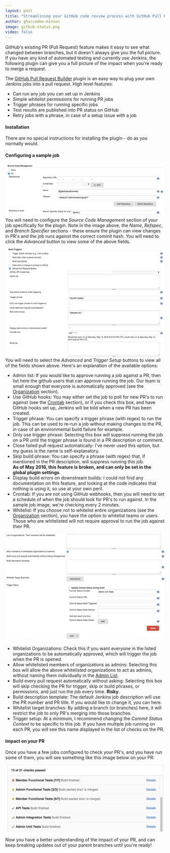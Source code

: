 ```yaml
---
layout: post
title: "Streamlining your GitHub code review process with GitHub Pull Request Builder"
author: gharcombe-minson
image: github-status.png
video: false
---
```


GitHub's existing PR (Pull Request) feature makes it easy to see what changed between branches,
but it doesn't always give you the full picture. If you have any kind of automated testing and 
currently use Jenkins, the following plugin can give you a full picture of the impact when you're ready to
merge a request.

The [GitHub Pull Request Builder](https://wiki.jenkins-ci.org/display/JENKINS/GitHub+pull+request+builder+plugin) plugin
is an easy way to plug your own Jenkins jobs into a pull request. High level features:

- Can run any job you can set up in Jenkins
- Simple whitelist permissions for running PR jobs
- Trigger phrases for running specific jobs
- Test results are published into PR status on GitHub
- Retry jobs with a phrase, in case of a setup issue with a job

#### Installation
There are no special instructions for installing the plugin - do as you normally would.

#### Configuring a sample job

![SCM](/content/images/github-pull-request-builder-sample-job1.png)
You will need to configure the *Source Code Management* section of your job specifically for the plugin. 
Note in the image above, the *Name*, *Refspec*, and *Branch Specifier* sections - these ensure the plugin can view changes in PR's
and the job runs against the correct commit hash. You will need to click the *Advanced* button to view some of the above fields.

![Build Triggers](/content/images/github-pull-request-builder-sample-job2.png)
You will need to select the *Advanced* and *Trigger Setup* buttons to view all of the fields shown above. Here's an explanation
of the available options:

- <a name="Admin-List"></a>Admin list: If you would like to approve running a job against a PR, then list here the github users that can approve running the job.
Our team is small enough that everyone is automatically approved (see the [Organization](#Organization) section).
- <a name="GitHub-Hook"></a>Use GitHub hooks: You may either set the job to poll for new PR's to run against (see the [Crontab](#Crontab) section),
or if you check this box, and have GitHub hooks set up, Jenkins will be told when a new PR has been created.
- <a name="Trigger-Phrase"></a>Trigger phrase: You can specify a trigger phrase (with regex) to run the job. This can be used to re-run
a job without making changes to the PR, in case of an environmental build failure for example.
- <a name="Only-Use-Trigger-Phrase"></a>Only use trigger phrase: Selecting this box will suppress running the job on a PR until the
trigger phrase is found in a PR description or comment.
- <a name="Close-Failed"></a>Close failed pull request automatically: I've never used this option, but my guess is the name is 
self-explanatory.
- <a name="Skip-Build-Phrase"></a>Skip build phrase: You can specify a phrase (with regex) that, if mentioned in the PR description,
will suppress running this job. <br/>**As of May 2016, this feature is broken, and can only be set in the global plugin settings**.
- <a name="Display-Build-Errors"></a>Display build errors on downstream builds: I could not find any documentation on this feature, and 
looking at the code indicates that nothing is using it, so use at your own peril.
- <a name="Crontab"></a>Crontab: If you are not using GitHub webhooks, then you will need to set a schedule of when the job should
look for PR's to run against. In the sample job image, we're checking every 2 minutes.
- <a name="Whitelist"></a>Whitelist: If you choose not to whitelist entire organizations (see the [Organization](#Organization) section), 
you have the option to whitelist teams or users. Those who are whitelisted will not require approval to run the job against their PR.

![Build Triggers Contd](/content/images/github-pull-request-builder-sample-job3.png)

- <a name="Organization"></a>Whitelist Organizations: Check this if you want everyone in the listed organizations
to be automatically approved, which will trigger the job when the PR is opened.
- <a name="Allow-Whitelist-Admins"></a>Allow whitelisted members of organizations as admins: Selecting this box will allow the above
whitelisted organizations to act as admins, without naming them individually in the [Admin List](#Admin-List).
- <a name="Build-Every-Pull-Request"></a>Build every pull request automatically without asking: Selecting this box will skip checking the PR
for trigger, skip or build phrases, or permissions, and just run the job every time. **Risky**.
- <a name="Build-Description"></a>Build description template: The default Jenkins job description will use the PR number and PR title.
If you would like to change it, you can here.
- <a name="Whitelist-Branches"></a>Whitelist target branches: By adding a branch (or branches) here, it will restrict the job to only
PR's merging into those branches.
- <a name="Trigger-Setup"></a>Trigger setup: At a minimum, I recommend changing the *Commit Status Context* to be specific to this job. 
If you have multiple job running on each PR, you will see this name displayed in the list of checks on the PR.

#### Impact on your PR
Once you have a few jobs configured to check your PR's, and you have run some of them, you will see something like this image
below on your PR:

![Build Triggers Contd](/content/images/github-pull-request-builder-sample-job4.png)

Now you have a better understanding of the impact of your PR, and can keep breaking updates out of your parent branches until you're ready!
